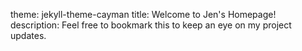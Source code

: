 theme: jekyll-theme-cayman
title: Welcome to Jen's Homepage!
description: Feel free to bookmark this to keep an eye on my project updates.


